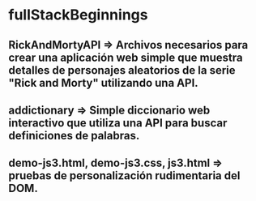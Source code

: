 # fullStackBeginnings

## RickAndMortyAPI => Archivos necesarios para crear una aplicación web simple que muestra detalles de personajes aleatorios de la serie "Rick and Morty" utilizando una API.
## addictionary => Simple diccionario web interactivo que utiliza una API para buscar definiciones de palabras.
## demo-js3.html, demo-js3.css, js3.html => pruebas de personalización rudimentaria del DOM.
